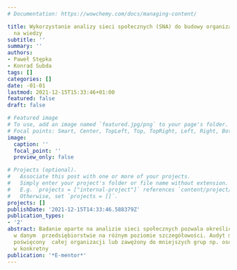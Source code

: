 ```yaml
---
# Documentation: https://wowchemy.com/docs/managing-content/

title: Wykorzystanie analizy sieci społecznych (SNA) do budowy organizacji opartej
  na wiedzy
subtitle: ''
summary: ''
authors:
- Paweł Stępka
- Konrad Subda
tags: []
categories: []
date: -01-01
lastmod: 2021-12-15T15:33:46+01:00
featured: false
draft: false

# Featured image
# To use, add an image named `featured.jpg/png` to your page's folder.
# Focal points: Smart, Center, TopLeft, Top, TopRight, Left, Right, BottomLeft, Bottom, BottomRight.
image:
  caption: ''
  focal_point: ''
  preview_only: false

# Projects (optional).
#   Associate this post with one or more of your projects.
#   Simply enter your project's folder or file name without extension.
#   E.g. `projects = ["internal-project"]` references `content/project/deep-learning/index.md`.
#   Otherwise, set `projects = []`.
projects: []
publishDate: '2021-12-15T14:33:46.588379Z'
publication_types:
- '2'
abstract: Badanie oparte na analizie sieci społecznych pozwala określić relacje społeczne
  w danym  przedsiębiorstwie na różnym poziomie szczegółowości. Audyt może zostać
  poświęcony  całej organizacji lub zawężony do mniejszych grup np. osób zaangażowanych
  w konkretny
publication: '*E-mentor*'
---
```

